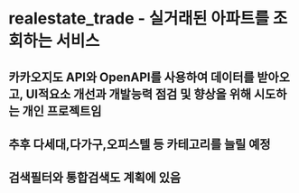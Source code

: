 # realestate_trade - 실거래된 아파트를 조회하는 서비스

## 카카오지도 API와 OpenAPI를 사용하여 데이터를 받아오고, UI적요소 개선과 개발능력 점검 및 향상을 위해 시도하는 개인 프로젝트임

## 추후 다세대,다가구,오피스텔 등 카테고리를 늘릴 예정

## 검색필터와 통합검색도 계획에 있음